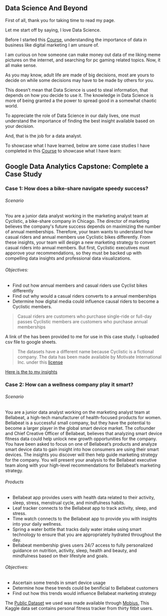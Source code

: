 ## Data Science And Beyond

First of all, thank you for taking time to read my page.

Let me start off by saying, I love Data Science. 

Before I started this [Course](https://www.coursera.org/professional-certificates/google-data-analytics), understanding the importance of data in business like digital marketing I am unsure of. 

I am curious on how someone can make money out data of me liking meme pictures on the internet, and searching for pc gaming related topics. Now, it all make sense.

As you may know, adult life are made of big decisions, most are yours to decide on while some decisions may have to be made by others for you.

This doesn’t mean that Data Science is used to steal information, that depends on how you decide to use it. The knowledge in Data Science is more of being granted a the power to spread good in a somewhat chaotic world. 

To appreciate the role of Data Science in our daily lives, one must understand the importance of finding the best insight available based on your decision. 

And, that is the job for a data analyst.

To showcase what I have learned, below are some case studies I have completed in this [Course](https://www.coursera.org/professional-certificates/google-data-analytics) to showcase what I have learn:

## Google Data Analytics Capstone: Complete a Case Study

### Case 1: How does a bike-share navigate speedy success?

###### Scenario
You are a junior data analyst working in the marketing analyst team at Cyclistic, a bike-share company in Chicago. The director of marketing believes the company's future success depends on maximizing the number of annual memberships. Therefore, your team wants to understand how casual riders and annual members use Cyclistic bikes differently. From these insights, your team will design a new marketing strategy to convert casual riders into annual members. But first, Cyclistic executives must apporove your recommendations, so they must be backed up with compelling data insights and professional data visualizations.

###### Objectives:
-	Find out how annual members and casual riders use Cyclist bikes differently
-	Find out why would a casual riders converts to a annual memberships
-	Determine how digital media could influence causal riders to become a Cyclistic members.

> Casual riders are customers who purchase single-ride or full-day passes
> Cyclistic members are customers who purchase annual memberships

A link of the has been provided to me for use in this case study.
I uploaded csv file to google sheets.
> The datasets have a different name because Cyclistic is a fictional company.
> The data has been made available by Motivate International Inc. under this [license](https://ride.divvybikes.com/data-license-agreement)

[Here is the to my insights](/cs1insights.pdf)


### Case 2: How can a wellness company play it smart?

###### Scenario
You are a junior data analyst working on the marketing analyst team at Bellabeat, a high-tech manufacturer of health-focused products for women. Bellabeat is a successful small company, but they have the potential to become a larger player in the global smart device market. The cofounder and Chief Creative Officer of Bellabeat, believes that analyzing smart device fitness data could help unlock new growth opportunities for the company. You have been asked to focus on one of Bellabeat’s products and analyze smart device data to gain insight into how consumers are using their smart devices. The insights you discover will then help guide marketing strategy for the company. You will present your analysis to the Bellabeat executive team along with your high-level recommendations for Bellabeat’s marketing strategy.

###### Products

- Bellabeat app provides users with health data related to their activity, sleep, stress, menstrual cycle, and mindfulness habits.
- Leaf tracker connects to the Bellabeat app to track activity, sleep, and stress.
- Time watch connects to the Bellabeat app to provide you with insights into your daily wellness.
- Spring a water bottle that tracks daily water intake using smart technology to ensure that you are appropriately hydrated throughout the day.
- Bellabeat membership gives users 24/7 access to fully personalized guidance on nutrition, activity, sleep, health and beauty, and mindfulness based on their lifestyle and goals.

###### Objectives:
- Ascertain some trends in smart device usage
- Determine how these trends could be benificial to Bellabeat customers
- Find out how this trends would influence Bellabeat marketing strategy

 The [Public Dataset](https://www.kaggle.com/datasets/arashnic/fitbit) we used was made available through [Mobius.]( https://www.kaggle.com/arashnic) This Kaggle data set contains personal fitness tracker from thirty fitbit users.
